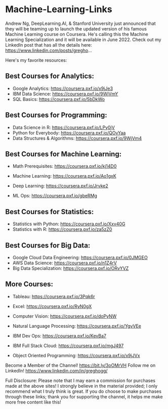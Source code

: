 # Machine-Learning-Links

Andrew Ng, DeepLearning.AI, & Stanford University just announced that they will be teaming up to launch the updated version of his famous Machine Learning course on Coursera. He's calling this the Machine Learning Specialization and it will be available in June 2022. Check out my LinkedIn post that has all the details here: https://www.linkedin.com/posts/gregho...

Here's my favorite resources:

Best Courses for Analytics:
---------------------------------------------------------------------------------------------------------
+ Google Analytics:   https://coursera.pxf.io/x9jJe3
+ IBM Data Science:  https://coursera.pxf.io/9WjVmY
+ SQL Basics:   https://coursera.pxf.io/5bDkWo


Best Courses for Programming:
---------------------------------------------------------------------------------------------------------
+ Data Science in R:   https://coursera.pxf.io/LPy0jV
+ Python for Everybody:   https://coursera.pxf.io/QOvYaa
+ Data Structures & Algorithms:   https://coursera.pxf.io/9WjVm4


Best Courses for Machine Learning:
---------------------------------------------------------------------------------------------------------
+ Math Prerequisites:  https://coursera.pxf.io/kj14D0
+ Machine Learning:   https://coursera.pxf.io/Ao1gxK
+ Deep Learning:   https://coursera.pxf.io/Jrvke2

+ ML Ops:   https://coursera.pxf.io/gbeRMg


Best Courses for Statistics:
---------------------------------------------------------------------------------------------------------
+ Statistics with Python:  https://coursera.pxf.io/Xxv40G
+ Statistics with R:  https://coursera.pxf.io/za5zZ0


Best Courses for Big Data:
---------------------------------------------------------------------------------------------------------
+ Google Cloud Data Engineering:   https://coursera.pxf.io/0JMGEO
+ AWS Data Science:   https://coursera.pxf.io/n1Z4rV
+ Big Data Specialization:   https://coursera.pxf.io/ORvYVZ


More Courses:
---------------------------------------------------------------------------------------------------------
+ Tableau:   https://coursera.pxf.io/3Pqk6r
+ Excel:   https://coursera.pxf.io/RyN0gX

+ Computer Vision:   https://coursera.pxf.io/doPyNW
+ Natural Language Processing:   https://coursera.pxf.io/YgvVEe

+ IBM Dev Ops:   https://coursera.pxf.io/KevBa7
+ IBM Full Stack Cloud:    https://coursera.pxf.io/mgJ497
+ Object Oriented Programming:   https://coursera.pxf.io/x9jJVx


Become a Member of the Channel! https://bit.ly/3oOMrVH
Follow me on LinkedIn! https://www.linkedin.com/in/greghogg/


Full Disclosure:
Please note that I may earn a commission for purchases made at the above sites! I strongly believe in the material provided; I only recommend what I truly think is great. If you do choose to make purchases through these links; thank you for supporting the channel, it helps me make more free content like this!
